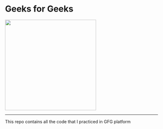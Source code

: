 <h1>Geeks for Geeks</h1>
<img src = "https://images.unsplash.com/photo-1555066931-4365d14bab8c?w=800&auto=format&fit=crop&q=60&ixlib=rb-4.0.3&ixid=M3wxMjA3fDB8MHxzZWFyY2h8Nnx8Y29kaW5nfGVufDB8fDB8fHww" style="width:300px"/>
<hr>
<p>This repo contains all the code that I practiced in GFG platform</p>
